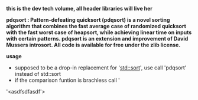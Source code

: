 **this is the dev tech volume, all header libraries will live her**



 **pdqsort : Pattern-defeating quicksort (pdqsort) is a novel sorting algorithm that combines the fast average case of randomized quicksort with the fast worst case of heapsort, while achieving linear time on inputs with certain patterns. pdqsort is an extension and improvement of David Mussers introsort. All code is available for free under the zlib license.**

**usage**
* supposed to be a drop-in replacement for '<std::sort>', use call 'pdqsort' instead of std::sort
* if the comparison funtion is brachless call '

'<asdfsdfasdf'>
